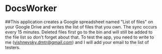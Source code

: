 # DocsWorker

##This application creates a Google spreadsheet named "List of files" on your Google Drive and writes the list of files that you own.
The sync occurs every 15 minutes. 
Deleted files first go to the bin and will still be added to the file list so don't forget about that.
To test the app, you need to write to me (vishnevsky.dmtr@gmail.com) and I will add your email to the list of testers.
